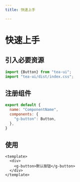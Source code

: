 ```yaml
---
title: 快速上手

---
```


# 快速上手

<h2>引入必要资源</h2>

```js
import {Button} from "tea-ui";
import "tea-ui/dist/index.css";
```

<h2>注册组件</h2>

```js
export default {
  name: "ComponentName",
  components: {
    "g-button": Button,
  },
}
```

<h2>使用</h2>

```vue
<template>
  <div>
    <g-button>默认按钮</g-button>
  </div>
</template>
```